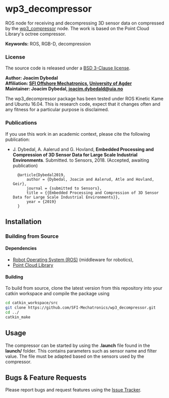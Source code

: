 # wp3_decompressor
ROS node for receiving and decompressing 3D sensor data on compressed by the [wp3_compressor](https://github.com/SFI-Mechatronics/wp3_compressor) node. The work is based on the Point Cloud Library's octree compressor.

**Keywords:** ROS, RGB-D, decompression

### License
The source code is released under a [BSD 3-Clause license](LICENSE).

**Author: Joacim Dybedal<br />
Affiliation: [SFI Offshore Mechatronics](https://sfi.mechatronics.no/), [University of Agder](https://www.uia.no/en)<br />
Maintainer: Joacim Dybedal, joacim.dybedald@uia.no**

The wp3_decompressor package has been tested under ROS Kinetic Kame and Ubuntu 16.04. This is research code, expect that it changes often and any fitness for a particular purpose is disclaimed.

### Publications

If you use this work in an academic context, please cite the following publication:

* J. Dybedal, A. Aalerud and G. Hovland, **Embedded Processing and Compression of 3D Sensor Data for Large Scale Industrial Environments**. Submitted. to Sensors, 2018. (Accepted, awaiting publication)

        @article{Dybedal2019,
            author = {Dybedal, Joacim and Aalerud, Atle and Hovland, Geir},
            journal = {submitted to Sensors},
            title = {{Embedded Processing and Compression of 3D Sensor Data for Large Scale Industrial Environments}},
            year = {2019}
        }

## Installation
### Building from Source
#### Dependencies
- [Robot Operating System (ROS)](http://wiki.ros.org) (middleware for robotics),
- [Point Cloud Library](http://www.pointclouds.org)

#### Building
To build from source, clone the latest version from this repository into your catkin workspace and compile the package using
````bash
cd catkin_workspace/src
git clone https://github.com/SFI-Mechatronics/wp3_decompressor.git
cd ../
catkin_make
````

## Usage
The compressor can be started by using the **.launch** file found in the **launch/** folder. 
This contains parameters such as sensor name and filter value. The file must be adapted based on the sensors used by the compressor.

## Bugs & Feature Requests
Please report bugs and request features using the [Issue Tracker](https://github.com/SFI-Mechatronics/wp3_compressor/issues).
